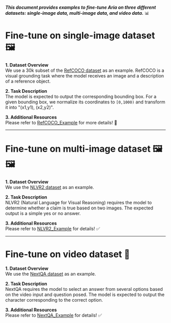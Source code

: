 ***This document provides examples to fine-tune Aria on three different datasets: single-image data, multi-image data, and video data.*** 📊

# Fine-tune on single-image dataset 🖼️
**1. Dataset Overview**  
We use a 30k subset of the [RefCOCO dataset](https://arxiv.org/pdf/1608.00272) as an example. RefCOCO is a visual grounding task where the model receives an image and a description of a reference object.  

**2. Task Description**  
The model is expected to output the corresponding bounding box. For a given bounding box, we normalize its coordinates to `[0,1000)` and transform it into "(x1,y1), (x2,y2)".  

**3. Additional Resources**  
Please refer to [RefCOCO_Example](./refcoco/README.md) for more details! 📄  


---

# Fine-tune on multi-image dataset 🖼️🖼️
**1. Dataset Overview**  
We use the [NLVR2 dataset](https://arxiv.org/abs/1811.00491) as an example.  

**2. Task Description**  
NLVR2 (Natural Language for Visual Reasoning) requires the model to determine whether a claim is true based on two images. The expected output is a simple yes or no answer.  

**3. Additional Resources**  
Please refer to [NLVR2_Example](./nlvr2/README.md) for details! ✅  

---

# Fine-tune on video dataset 🎥
**1. Dataset Overview**  
We use the [NextQA dataset](https://arxiv.org/abs/2105.08276) as an example.  

**2. Task Description**  
NextQA requires the model to select an answer from several options based on the video input and question posed. The model is expected to output the character corresponding to the correct option.  

**3. Additional Resources**  
Please refer to [NextQA_Example](./nextqa/README.md) for details! ✅  

